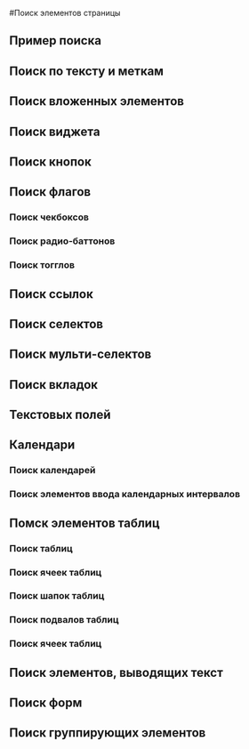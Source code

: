 #Поиск элементов страницы

## Пример поиска

## Поиск по тексту и меткам

## Поиск вложенных элементов

## Поиск виджета

## Поиск кнопок

## Поиск флагов

### Поиск чекбоксов

### Поиск радио-баттонов

### Поиск тогглов

## Поиск ссылок

## Поиск селектов

## Поиск мульти-селектов

## Поиск вкладок

## Текстовых полей

## Календари

### Поиск календарей

### Поиск элементов ввода календарных интервалов

## Помск элементов таблиц

### Поиск таблиц

### Поиск ячеек таблиц

### Поиск шапок таблиц

### Поиск подвалов таблиц

### Поиск ячеек таблиц

## Поиск элементов, выводящих текст

## Поиск форм

## Поиск группирующих элементов
